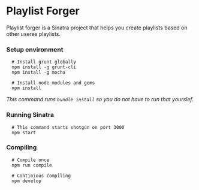 # Playlist Forger
Playlist forger is a Sinatra project that helps you create playlists based on other useres playlists.

### Setup environment
```shell
  # Install grunt globally
  npm install -g grunt-cli
  npm install -g mocha

  # Install node modules and gems
  npm install
```
_This command runs `bundle install` so you do not have to run that yourslef._

### Running Sinatra
```shell
  # This command starts shotgun on port 3000
  npm start
```

### Compiling
```shell
  # Compile once
  npm run compile

  # Continious compiling
  npm develop
```
